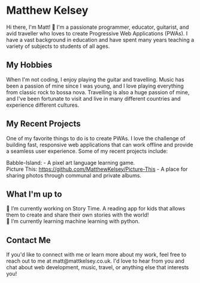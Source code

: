 # Matthew Kelsey

Hi there, I'm Matt! :wave:
I'm a passionate programmer, educator, guitarist, and avid traveller who loves to create Progressive Web Applications (PWAs). I have a vast background in education and have spent many years teaching a variety of subjects to students of all ages.


<h2>My Hobbies</h2>
When I'm not coding, I enjoy playing the guitar and travelling. Music has been a passion of mine since I was young, and I love playing everything from classic rock to bossa nova. Travelling is also a huge passion of mine, and I've been fortunate to visit and live in many different countries and experience different cultures.

<h2>My Recent Projects</h2>
One of my favorite things to do is to create PWAs. I love the challenge of building fast, responsive web applications that can work offline and provide a seamless user experience. Some of my recent projects include:

Babble-Island: - A pixel art language learning game. <br>
Picture This: https://github.com/MatthewKelsey/Picture-This - A place for sharing photos through communal and private albums.<br>

<h2>What I'm up to</h2>
🔭 I’m currently working on Story Time. A reading app for kids that allows them to create and share their own stories with the world!<br>
🌱 I’m currently learning machine learning with python.


<h2>Contact Me</h2>
If you'd like to connect with me or learn more about my work, feel free to reach out to me at matt@mattkelsey.co.uk. I'd love to hear from you and chat about web development, music, travel, or anything else that interests you!



